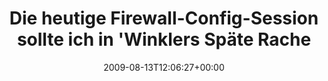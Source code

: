 ---
retweeted: false
source: <a href="http://twitter.com" rel="nofollow">Twitter Web Client</a>
entities:
  hashtags:
  - text: htwm
    indices:
    - '85'
    - '90'
  - text: insider
    indices:
    - '91'
    - '99'
  symbols: []
  user_mentions: []
  urls: []
display_text_range:
- '0'
- '99'
favorite_count: '0'
id_str: '3284929050'
truncated: false
retweet_count: '0'
id: '3284929050'
created_at: Thu Aug 13 12:06:27 +0000 2009
favorited: false
full_text: 'Die heutige Firewall-Config-Session sollte ich in ''Winklers Späte Rache''
  umbenennen. #htwm #insider'
lang: de
tags:
- htwm
- insider
- pesos/twitter
date: '2009-08-13T12:06:27+00:00'
src: https://twitter.com/bascht/status/3284929050
original_url: https://twitter.com/bascht/status/3284929050
type: twitter_tweet
text: 'Die heutige Firewall-Config-Session sollte ich in ''Winklers Späte Rache''
  umbenennen. #htwm #insider'
title: Die heutige Firewall-Config-Session sollte ich in 'Winklers Späte Rache

---